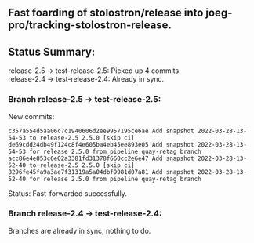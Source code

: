 ## Fast foarding of stolostron/release into joeg-pro/tracking-stolostron-release.

## Status Summary:

release-2.5 -> test-release-2.5: Picked up 4 commits.  
release-2.4 -> test-release-2.4: Already in sync.  

### Branch release-2.5 -> test-release-2.5:

New commits:

```
c357a554d5aa06c7c1940606d2ee9957195ce6ae Add snapshot 2022-03-28-13-54-53 to release-2.5 2.5.0 [skip ci]
de69cdd24db49f124c8f4e605ba4eb45ee893e05 Add snapshot 2022-03-28-13-54-53 for release 2.5.0 from pipeline quay-retag branch
acc86e4e853c6e02a3381fd31378f660cc2e6e47 Add snapshot 2022-03-28-13-52-40 to release-2.5 2.5.0 [skip ci]
8296fe45fa9a3ae7f31319a5a04dbf9981d07a81 Add snapshot 2022-03-28-13-52-40 for release 2.5.0 from pipeline quay-retag branch
```

Status: Fast-forwarded successfully.

### Branch release-2.4 -> test-release-2.4:

Branches are already in sync, nothing to do.
